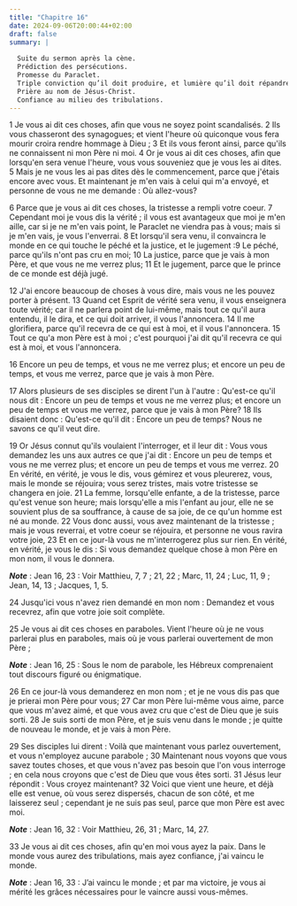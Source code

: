 ```yaml
---
title: "Chapitre 16"
date: 2024-09-06T20:00:44+02:00
draft: false
summary: |
  
  Suite du sermon après la cène.
  Prédiction des persécutions.
  Promesse du Paraclet.
  Triple conviction qu’il doit produire, et lumière qu’il doit répandre.
  Prière au nom de Jésus-Christ.
  Confiance au milieu des tribulations.
---
```



1 Je vous ai dit ces choses, afin que vous ne soyez point scandalisés. 2 Ils vous chasseront des synagogues; et vient l'heure où quiconque vous fera mourir croira rendre hommage à Dieu ; 3 Et ils vous feront ainsi, parce qu'ils ne connaissent ni mon Père ni moi. 4 Or je vous ai dit ces choses, afin que lorsqu'en sera venue l'heure, vous vous souveniez que je vous les ai dites. 5 Mais je ne vous les ai pas dites dès le commencement, parce que j'étais encore avec vous. Et maintenant je m'en vais à celui qui m'a envoyé, et personne de vous ne me demande : Où allez-vous?


6 Parce que je vous ai dit ces choses, la tristesse a rempli votre coeur. 7 Cependant moi je vous dis la vérité ; il vous est avantageux que moi je m'en aille, car si je ne m'en vais point, le Paraclet ne viendra pas à vous; mais si je m'en vais, je vous l'enverrai. 8 Et lorsqu'il sera venu, il convaincra le monde en ce qui touche le péché et la justice, et le jugement :9 Le péché, parce qu'ils n'ont pas cru en moi; 10 La justice, parce que je vais à mon Père, et que vous ne me verrez plus; 11 Et le jugement, parce que le prince de ce monde est déjà jugé.


12 J'ai encore beaucoup de choses à vous dire, mais vous ne les pouvez porter à présent. 13 Quand cet Esprit de vérité sera venu, il vous enseignera toute vérité; car il ne parlera point de lui-même, mais tout ce qu'il aura entendu, il le dira, et ce qui doit arriver, il vous l'annoncera. 14 Il me glorifiera, parce qu'il recevra de ce qui est à moi, et il vous l'annoncera. 15 Tout ce qu'a mon Père est à moi ; c'est pourquoi j'ai dit qu'il recevra ce qui est à moi, et vous l'annoncera.


16 Encore un peu de temps, et vous ne me verrez plus; et encore un peu de temps, et vous me verrez, parce que je vais à mon Père.


17 Alors plusieurs de ses disciples se dirent l'un à l'autre : Qu'est-ce qu'il nous dit : Encore un peu de temps et vous ne me verrez plus; et encore un peu de temps et vous me verrez, parce que je vais à mon Père? 18 Ils disaient donc : Qu'est-ce qu'il dit : Encore un peu de temps? Nous ne savons ce qu'il veut dire.


19 Or Jésus connut qu'ils voulaient l'interroger, et il leur dit : Vous vous demandez les uns aux autres ce que j'ai dit : Encore un peu de temps et vous ne me verrez plus; et encore un peu de temps et vous me verrez. 20 En vérité, en vérité, je vous le dis, vous gémirez et vous pleurerez, vous, mais le monde se réjouira; vous serez tristes, mais votre tristesse se changera en joie. 21 La femme, lorsqu'elle enfante, a de la tristesse, parce qu'est venue son heure; mais lorsqu'elle a mis l'enfant au jour, elle ne se souvient plus de sa souffrance, à cause de sa joie, de ce qu'un homme est né au monde. 22 Vous donc aussi, vous avez maintenant de la tristesse ; mais je vous reverrai, et votre coeur se réjouira, et personne ne vous ravira votre joie, 23 Et en ce jour-là vous ne m'interrogerez plus sur rien. En vérité, en vérité, je vous le dis : Si vous demandez quelque chose à mon Père en mon nom, il vous le donnera.

***Note*** :  Jean 16, 23 : Voir Matthieu, 7, 7 ; 21, 22 ; Marc, 11, 24 ; Luc, 11, 9 ; Jean, 14, 13 ; Jacques, 1, 5.

24 Jusqu'ici vous n'avez rien demandé en mon nom : Demandez et vous recevrez, afin que votre joie soit complète.


25 Je vous ai dit ces choses en paraboles. Vient l'heure où je ne vous parlerai plus en paraboles, mais où je vous parlerai ouvertement de mon Père ;

***Note*** :  Jean 16, 25 : Sous le nom de parabole, les Hébreux comprenaient tout discours figuré ou énigmatique.

26 En ce jour-là vous demanderez en mon nom ; et je ne vous dis pas que je prierai mon Père pour vous; 27 Car mon Père lui-même vous aime, parce que vous m'avez aimé, et que vous avez cru que c'est de Dieu que je suis sorti. 28 Je suis sorti de mon Père, et je suis venu dans le monde ; je quitte de nouveau le monde, et je vais à mon Père.


29 Ses disciples lui dirent : Voilà que maintenant vous parlez ouvertement, et vous n'employez aucune parabole ; 30 Maintenant nous voyons que vous savez toutes choses, et que vous n'avez pas besoin que l'on vous interroge ; en cela nous croyons que c'est de Dieu que vous êtes sorti. 31 Jésus leur répondit : Vous croyez maintenant? 32 Voici que vient une heure, et déjà elle est venue, où vous serez dispersés, chacun de son côté, et me laisserez seul ; cependant je ne suis pas seul, parce que mon Père est avec moi.

***Note*** :  Jean 16, 32 : Voir Matthieu, 26, 31 ; Marc, 14, 27.

33 Je vous ai dit ces choses, afin qu'en moi vous ayez la paix. Dans le monde vous aurez des tribulations, mais ayez confiance, j'ai vaincu le monde.

***Note*** :  Jean 16, 33 : J’ai vaincu le monde ; et par ma victoire, je vous ai mérité les grâces nécessaires pour le vaincre aussi vous-mêmes.

